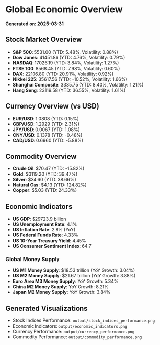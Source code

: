 # Global Economic Overview
**Generated on: 2025-03-31**

## Stock Market Overview
- **S&P 500**: 5531.00 (YTD: 5.48%, Volatility: 0.88%)
- **Dow Jones**: 41451.86 (YTD: 4.76%, Volatility: 0.79%)
- **NASDAQ**: 17026.19 (YTD: 3.84%, Volatility: 1.27%)
- **FTSE 100**: 8568.45 (YTD: 7.98%, Volatility: 0.60%)
- **DAX**: 22106.80 (YTD: 20.91%, Volatility: 0.92%)
- **Nikkei 225**: 35617.56 (YTD: -10.52%, Volatility: 1.66%)
- **Shanghai Composite**: 3335.75 (YTD: 8.40%, Volatility: 1.21%)
- **Hang Seng**: 23119.58 (YTD: 36.55%, Volatility: 1.61%)

## Currency Overview (vs USD)
- **EUR/USD**: 1.0808 (YTD: 0.15%)
- **GBP/USD**: 1.2929 (YTD: 2.31%)
- **JPY/USD**: 0.0067 (YTD: 1.08%)
- **CNY/USD**: 0.1378 (YTD: -0.48%)
- **CAD/USD**: 0.6960 (YTD: -5.88%)

## Commodity Overview
- **Crude Oil**: $70.47 (YTD: -15.82%)
- **Gold**: $3119.20 (YTD: 39.47%)
- **Silver**: $34.60 (YTD: 38.66%)
- **Natural Gas**: $4.13 (YTD: 124.82%)
- **Copper**: $5.03 (YTD: 24.33%)

## Economic Indicators
- **US GDP**: $29723.9 billion
- **US Unemployment Rate**: 4.1%
- **US Inflation Rate**: 2.8% (YoY)
- **US Federal Funds Rate**: 4.33%
- **US 10-Year Treasury Yield**: 4.45%
- **US Consumer Sentiment Index**: 64.7

### Global Money Supply
- **US M1 Money Supply**: $18.53 trillion (YoY Growth: 3.04%)
- **US M2 Money Supply**: $21.67 trillion (YoY Growth: 3.88%)
- **Euro Area M3 Money Supply**: YoY Growth: 5.34%
- **China M2 Money Supply**: YoY Growth: 8.21%
- **Japan M2 Money Supply**: YoY Growth: 3.84%

## Generated Visualizations
- Stock Indices Performance: `output/stock_indices_performance.png`
- Economic Indicators: `output/economic_indicators.png`
- Currency Performance: `output/currency_performance.png`
- Commodity Performance: `output/commodity_performance.png`